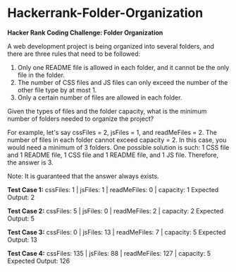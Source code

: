# Hackerrank-Folder-Organization

**Hacker Rank Coding Challenge: Folder Organization**

A web development project is being organized into several folders, and there are three rules that need to be followed:

1. Only one README file is allowed in each folder, and it cannot be the only file in the folder.
2. The number of CSS files and JS files can only exceed the number of the other file type by at most 1.
3. Only a certain number of files are allowed in each folder.

Given the types of files and the folder capacity, what is the minimum number of folders needed to organize the project?

For example, let's say cssFiles = 2, jsFiles = 1, and readMeFiles = 2.
The number of files in each folder cannot exceed capacity = 2. 
In this case, you would need a minimum of 3 folders. 
One possible solution is such: 1 CSS file and 1 README file, 1 CSS file and 1 README file, and 1 JS file. Therefore, the answer is 3.

Note: It is guaranteed that the answer always exists.

**Test Case 1:**
cssFiles: 1 | jsFiles: 1 | readMeFiles: 0 | capacity: 1
Expected Output: 2

**Test Case 2:**
cssFiles: 5 | jsFiles: 0 | readMeFiles: 2 | capacity: 2
Expected Output: 5

**Test Case 3:**
cssFiles: 0 | jsFiles: 13 | readMeFiles: 7 | capacity: 5
Expected Output: 13

**Test Case 4:**
cssFiles: 135 | jsFiles: 88 | readMeFiles: 127 | capacity: 5
Expected Output: 126
